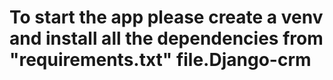 # To start the app please create a venv and install all the dependencies from "requirements.txt" file.Django-crm

